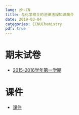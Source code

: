 ```yaml
---
lang: zh-CN
title: 与化学相关的法律法规知识简介
date: 2019-03-04
categories: ECNUChemistry
pdf: true
---
```

# 期末试卷
* [2015-2016学年第一学期](https://njzjz.coding.net/api/share/download/90791f4a-83cb-4d8d-a2cc-4e505fc45eb2)
# 课件
* [课件](https://njzjz.coding.net/api/share/download/72d93060-3b84-444d-a46c-1d025612b1c0)